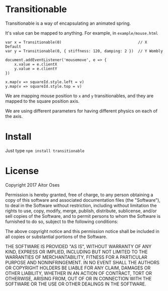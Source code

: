 # Transitionable

Transitionable is a way of encapsulating an animated spring.

It's value can be mapped to anything. For example, in `example/mouse.html`

```
var x = Transitionable(0)                                  // X Default
var y = Transitionable(0, { stiffness: 120, damping: 2 })  // Y Wombly

document.addEventListener('mousemove', e => {
    x.value = e.clientX
    y.value = e.clientY
})

x.map(v => squareId.style.left = v)
y.map(v => squareId.style.top = v)
```

We are mapping mouse position to `x` and `y` transitionables, and they are mapped to the square position axis.

We are using different parameters for having different physics on each of the axis.

# Install

Just type `npm install transitionable`

# License

Copyright 2017 Aitor Oses

Permission is hereby granted, free of charge, to any person obtaining a copy of this software and associated documentation files (the "Software"), to deal in the Software without restriction, including without limitation the rights to use, copy, modify, merge, publish, distribute, sublicense, and/or sell copies of the Software, and to permit persons to whom the Software is furnished to do so, subject to the following conditions:

The above copyright notice and this permission notice shall be included in all copies or substantial portions of the Software.

THE SOFTWARE IS PROVIDED "AS IS", WITHOUT WARRANTY OF ANY KIND, EXPRESS OR IMPLIED, INCLUDING BUT NOT LIMITED TO THE WARRANTIES OF MERCHANTABILITY, FITNESS FOR A PARTICULAR PURPOSE AND NONINFRINGEMENT. IN NO EVENT SHALL THE AUTHORS OR COPYRIGHT HOLDERS BE LIABLE FOR ANY CLAIM, DAMAGES OR OTHER LIABILITY, WHETHER IN AN ACTION OF CONTRACT, TORT OR OTHERWISE, ARISING FROM, OUT OF OR IN CONNECTION WITH THE SOFTWARE OR THE USE OR OTHER DEALINGS IN THE SOFTWARE.

